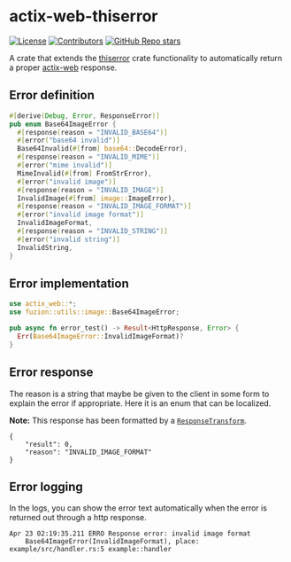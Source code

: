 # actix-web-thiserror

[![License](https://img.shields.io/github/license/enzious/actix-web-thiserror)](https://github.com/enzious/actix-web-thiserror/blob/main/LICENSE.md)
[![Contributors](https://img.shields.io/github/contributors/enzious/actix-web-thiserror)](https://github.com/enzious/actix-web-thiserror/graphs/contributors)
[![GitHub Repo stars](https://img.shields.io/github/stars/enzious/actix-web-thiserror?style=social)](https://github.com/enzious/actix-web-thiserror)

A crate that extends the [thiserror] crate functionality to automatically
return a proper [actix-web] response.

## Error definition
```rust
#[derive(Debug, Error, ResponseError)]
pub enum Base64ImageError {
  #[response(reason = "INVALID_BASE64")]
  #[error("base64 invalid")]
  Base64Invalid(#[from] base64::DecodeError),
  #[response(reason = "INVALID_MIME")]
  #[error("mime invalid")]
  MimeInvalid(#[from] FromStrError),
  #[error("invalid image")]
  #[response(reason = "INVALID_IMAGE")]
  InvalidImage(#[from] image::ImageError),
  #[response(reason = "INVALID_IMAGE_FORMAT")]
  #[error("invalid image format")]
  InvalidImageFormat,
  #[response(reason = "INVALID_STRING")]
  #[error("invalid string")]
  InvalidString,
}
```

## Error implementation
```rust
use actix_web::*;
use fuzion::utils::image::Base64ImageError;

pub async fn error_test() -> Result<HttpResponse, Error> {
  Err(Base64ImageError::InvalidImageFormat)?
}
```

## Error response

The reason is a string that maybe be given to the client in some
form to explain the error if appropriate. Here it is an enum that can be
localized.

**Note:** This response has been formatted by a [`ResponseTransform`][response_transform].

```
{
    "result": 0,
    "reason": "INVALID_IMAGE_FORMAT"
}
```

## Error logging

In the logs, you can show the error text automatically when the error is
returned out through a http response.

```
Apr 23 02:19:35.211 ERRO Response error: invalid image format
    Base64ImageError(InvalidImageFormat), place: example/src/handler.rs:5 example::handler
```

[thiserror]: https://docs.rs/thiserror
[actix-web]: https://docs.rs/actix-web
[response_transform]: crate::ResponseTransform
